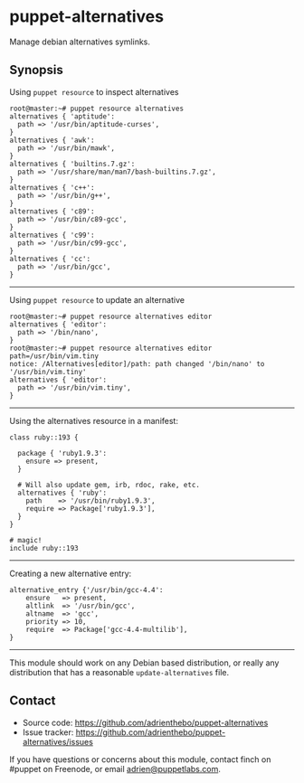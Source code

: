 puppet-alternatives
===================

Manage debian alternatives symlinks.

Synopsis
--------

Using `puppet resource` to inspect alternatives

    root@master:~# puppet resource alternatives
    alternatives { 'aptitude':
      path => '/usr/bin/aptitude-curses',
    }
    alternatives { 'awk':
      path => '/usr/bin/mawk',
    }
    alternatives { 'builtins.7.gz':
      path => '/usr/share/man/man7/bash-builtins.7.gz',
    }
    alternatives { 'c++':
      path => '/usr/bin/g++',
    }
    alternatives { 'c89':
      path => '/usr/bin/c89-gcc',
    }
    alternatives { 'c99':
      path => '/usr/bin/c99-gcc',
    }
    alternatives { 'cc':
      path => '/usr/bin/gcc',
    }

- - -

Using `puppet resource` to update an alternative

    root@master:~# puppet resource alternatives editor
    alternatives { 'editor':
      path => '/bin/nano',
    }
    root@master:~# puppet resource alternatives editor path=/usr/bin/vim.tiny
    notice: /Alternatives[editor]/path: path changed '/bin/nano' to '/usr/bin/vim.tiny'
    alternatives { 'editor':
      path => '/usr/bin/vim.tiny',
    }

- - -

Using the alternatives resource in a manifest:

    class ruby::193 {

      package { 'ruby1.9.3':
        ensure => present,
      }

      # Will also update gem, irb, rdoc, rake, etc.
      alternatives { 'ruby':
        path    => '/usr/bin/ruby1.9.3',
        require => Package['ruby1.9.3'],
      }
    }

    # magic!
    include ruby::193

- - -

Creating a new alternative entry:

    alternative_entry {'/usr/bin/gcc-4.4':
        ensure   => present,
        altlink  => '/usr/bin/gcc',
        altname  => 'gcc',
        priority => 10,
        require  => Package['gcc-4.4-multilib'],
    }

- - -

This module should work on any Debian based distribution, or really any
distribution that has a reasonable `update-alternatives` file.

Contact
-------

  * Source code: https://github.com/adrienthebo/puppet-alternatives
  * Issue tracker: https://github.com/adrienthebo/puppet-alternatives/issues

If you have questions or concerns about this module, contact finch on #puppet
on Freenode, or email adrien@puppetlabs.com.
